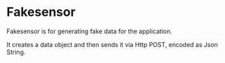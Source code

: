 # Fakesensor
Fakesensor is for generating fake data for the application.

It creates a data object and then sends it via Http POST, encoded as Json String.
